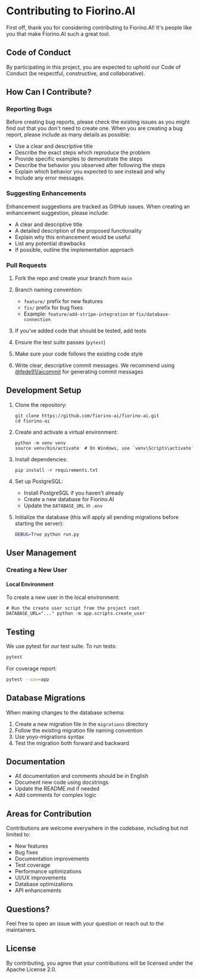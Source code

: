 # Contributing to Fiorino.AI

First off, thank you for considering contributing to Fiorino.AI! It's people like you that make Fiorino.AI such a great tool.

## Code of Conduct

By participating in this project, you are expected to uphold our Code of Conduct (be respectful, constructive, and collaborative).

## How Can I Contribute?

### Reporting Bugs

Before creating bug reports, please check the existing issues as you might find out that you don't need to create one. When you are creating a bug report, please include as many details as possible:

- Use a clear and descriptive title
- Describe the exact steps which reproduce the problem
- Provide specific examples to demonstrate the steps
- Describe the behavior you observed after following the steps
- Explain which behavior you expected to see instead and why
- Include any error messages

### Suggesting Enhancements

Enhancement suggestions are tracked as GitHub issues. When creating an enhancement suggestion, please include:

- A clear and descriptive title
- A detailed description of the proposed functionality
- Explain why this enhancement would be useful
- List any potential drawbacks
- If possible, outline the implementation approach

### Pull Requests

1. Fork the repo and create your branch from `main`
2. Branch naming convention:

   - `feature/` prefix for new features
   - `fix/` prefix for bug fixes
   - Example: `feature/add-stripe-integration` or `fix/database-connection`

3. If you've added code that should be tested, add tests
4. Ensure the test suite passes (`pytest`)
5. Make sure your code follows the existing code style
6. Write clear, descriptive commit messages. We recommend using [@fede91/aicommit](https://github.com/Fede91/aicommit) for generating commit messages

## Development Setup

1. Clone the repository:

   ```
   git clone https://github.com/fiorino-ai/fiorino-ai.git
   cd fiorino-ai
   ```

2. Create and activate a virtual environment:

   ```
   python -m venv venv
   source venv/bin/activate  # On Windows, use `venv\Scripts\activate`
   ```

3. Install dependencies:

   ```
   pip install -r requirements.txt
   ```

4. Set up PostgreSQL:

   - Install PostgreSQL if you haven't already
   - Create a new database for Fiorino.AI
   - Update the `DATABASE_URL` in `.env`

5. Initialize the database (this will apply all pending migrations before starting the server):
   ```bash
   DEBUG=True python run.py
   ```

## User Management

### Creating a New User

#### Local Environment

To create a new user in the local environment:

```
# Run the create user script from the project root
DATABASE_URL="..." python -m app.scripts.create_user
```

## Testing

We use pytest for our test suite. To run tests:

```bash
pytest
```

For coverage report:

```bash
pytest --cov=app
```

## Database Migrations

When making changes to the database schema:

1. Create a new migration file in the `migrations` directory
2. Follow the existing migration file naming convention
3. Use yoyo-migrations syntax
4. Test the migration both forward and backward

## Documentation

- All documentation and comments should be in English
- Document new code using docstrings
- Update the README.md if needed
- Add comments for complex logic

## Areas for Contribution

Contributions are welcome everywhere in the codebase, including but not limited to:

- New features
- Bug fixes
- Documentation improvements
- Test coverage
- Performance optimizations
- UI/UX improvements
- Database optimizations
- API enhancements

## Questions?

Feel free to open an issue with your question or reach out to the maintainers.

## License

By contributing, you agree that your contributions will be licensed under the Apache License 2.0.
